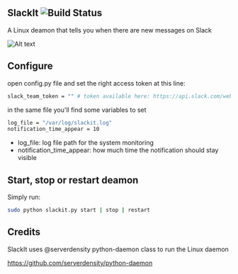 SlackIt ![Build Status](http://ci.salvatorigabriele.com/buildStatus/icon?job=slackit)
---

A Linux deamon that tells you when there are new messages on Slack

![Alt text](http://i.imgur.com/kpic5N1.png)

Configure
---

open config.py file and set the right access token at this line:
```bash
slack_team_token = "" # token available here: https://api.slack.com/web
```
in the same file you'll find some variables to set
```bash
log_file = "/var/log/slackit.log"
notification_time_appear = 10										
```
* log_file: log file path for the system monitoring
* notification_time_appear: how much time the notification should stay visible

Start, stop or restart deamon
---
Simply run:
```bash
sudo python slackit.py start | stop | restart
```
Credits
---
SlackIt uses @serverdensity python-daemon class to run the Linux daemon

https://github.com/serverdensity/python-daemon
